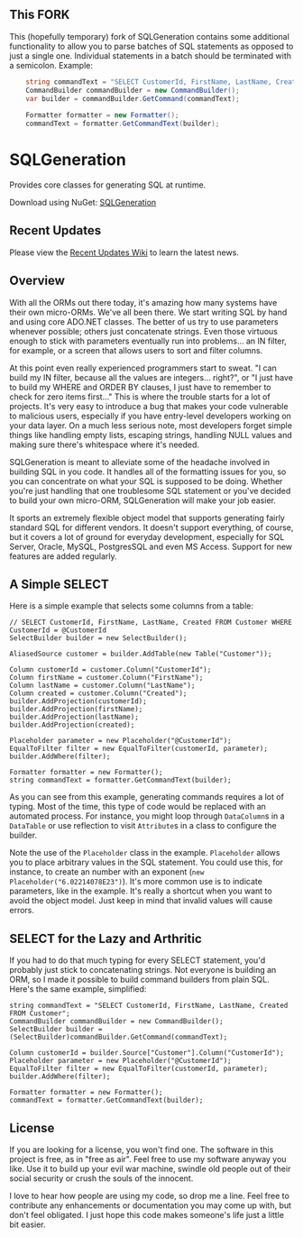 ## This FORK 

This (hopefully temporary) fork of SQLGeneration contains some additional functionality to allow you to parse batches of SQL statements as opposed to just a single one. Individual statements in a batch should be terminated with a semicolon. Example:

```cs
    string commandText = "SELECT CustomerId, FirstName, LastName, Created FROM Customer; INSERT INTO Names (Name) Values  ('Chuck Norris');";
    CommandBuilder commandBuilder = new CommandBuilder();
    var builder = commandBuilder.GetCommand(commandText);
    
    Formatter formatter = new Formatter();
    commandText = formatter.GetCommandText(builder);
```

# SQLGeneration

Provides core classes for generating SQL at runtime.

Download using NuGet: [SQLGeneration](http://nuget.org/packages/SQLGeneration)

## Recent Updates
Please view the [Recent Updates Wiki](https://github.com/jehugaleahsa/SQLGeneration/wiki/Recent-Updates) to learn the latest news.

## Overview
With all the ORMs out there today, it's amazing how many systems have their own micro-ORMs. We've all been there. We start writing SQL by hand and using core ADO.NET classes. The better of us try to use parameters whenever possible; others just concatenate strings. Even those virtuous enough to stick with parameters eventually run into problems... an IN filter, for example, or a screen that allows users to sort and filter columns.

At this point even really experienced programmers start to sweat. "I can build my IN filter, because all the values are integers... right?", or "I just have to build my WHERE and ORDER BY clauses, I just have to remember to check for zero items first..." This is where the trouble starts for a lot of projects. It's very easy to introduce a bug that makes your code vulnerable to malicious users, especially if you have entry-level developers working on your data layer. On a much less serious note, most developers forget simple things like handling empty lists, escaping strings, handling NULL values and making sure there's whitespace where it's needed.

SQLGeneration is meant to alleviate some of the headache involved in building SQL in you code. It handles all of the formatting issues for you, so you can concentrate on what your SQL is supposed to be doing. Whether you're just handling that one troublesome SQL statement or you've decided to build your own micro-ORM, SQLGeneration will make your job easier.

It sports an extremely flexible object model that supports generating fairly standard SQL for different vendors. It doesn't support everything, of course, but it covers a lot of ground for everyday development, especially for SQL Server, Oracle, MySQL, PostgresSQL and even MS Access. Support for new features are added regularly.

## A Simple SELECT
Here is a simple example that selects some columns from a table:

    // SELECT CustomerId, FirstName, LastName, Created FROM Customer WHERE CustomerId = @CustomerId
    SelectBuilder builder = new SelectBuilder();
    
    AliasedSource customer = builder.AddTable(new Table("Customer"));
    
    Column customerId = customer.Column("CustomerId");
    Column firstName = customer.Column("FirstName");
    Column lastName = customer.Column("LastName");
    Column created = customer.Column("Created");
    builder.AddProjection(customerId);
    builder.AddProjection(firstName);
    builder.AddProjection(lastName);
    builder.AddProjection(created);
    
    Placeholder parameter = new Placeholder("@CustomerId");
    EqualToFilter filter = new EqualToFilter(customerId, parameter);
    builder.AddWhere(filter);
    
    Formatter formatter = new Formatter();
    string commandText = formatter.GetCommandText(builder);
    
As you can see from this example, generating commands requires a lot of typing. Most of the time, this type of code would be replaced with an automated process. For instance, you might loop through `DataColumn`s in a `DataTable` or use reflection to visit `Attribute`s in a class to configure the builder.

Note the use of the `Placeholder` class in the example. `Placeholder` allows you to place arbitrary values in the SQL statement. You could use this, for instance, to create an number with an exponent (`new Placeholder("6.02214078E23")`). It's more common use is to indicate parameters, like in the example. It's really a shortcut when you want to avoid the object model. Just keep in mind that invalid values will cause errors.

## SELECT for the Lazy and Arthritic
If you had to do that much typing for every SELECT statement, you'd probably just stick to concatenating strings. Not everyone is building an ORM, so I made it possible to build command builders from plain SQL. Here's the same example, simplified:

    string commandText = "SELECT CustomerId, FirstName, LastName, Created FROM Customer";
    CommandBuilder commandBuilder = new CommandBuilder();
    SelectBuilder builder = (SelectBuilder)commandBuilder.GetCommand(commandText);
    
    Column customerId = builder.Source["Customer"].Column("CustomerId");
    Placeholder parameter = new Placeholder("@CustomerId");
    EqualToFilter filter = new EqualToFilter(customerId, parameter);
    builder.AddWhere(filter);
    
    Formatter formatter = new Formatter();
    commandText = formatter.GetCommandText(builder);

## License
If you are looking for a license, you won't find one. The software in this project is free, as in "free as air". Feel free to use my software anyway you like. Use it to build up your evil war machine, swindle old people out of their social security or crush the souls of the innocent.

I love to hear how people are using my code, so drop me a line. Feel free to contribute any enhancements or documentation you may come up with, but don't feel obligated. I just hope this code makes someone's life just a little bit easier.
